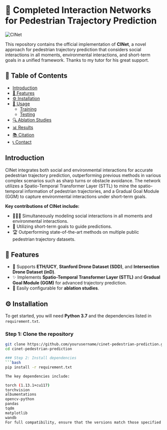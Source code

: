 # 🚶 Completed Interaction Networks for Pedestrian Trajectory Prediction

![CINet](https://via.placeholder.com/1000x300.png) <!-- 你可以用自己的图片链接替换这张图片 -->

This repository contains the official implementation of **CINet**, a novel approach for pedestrian trajectory prediction that considers social interactions in all moments, environmental interactions, and short-term goals in a unified framework. Thanks to my tutor for his great support.

## 📑 Table of Contents
- [Introduction](#introduction)
- [🚀 Features](#features)
- [⚙️ Installation](#installation)
- [📝 Usage](#usage)
  - [Training](#training)
  - [Testing](#testing)
- [🔍 Ablation Studies](#ablation-studies)
- [📊 Results](#results)
- [📚 Citation](#citation)
- [📞 Contact](#contact)

## Introduction

CINet integrates both social and environmental interactions for accurate pedestrian trajectory prediction, outperforming previous methods in various complex scenarios such as sharp turns or obstacle avoidance. The network utilizes a Spatio-Temporal Transformer Layer (STTL) to mine the spatio-temporal information of pedestrian trajectories, and a Gradual Goal Module (GGM) to capture environmental interactions under short-term goals.

**Key contributions of CINet include:**
- 🧑‍🤝‍🧑 Simultaneously modeling social interactions in all moments and environmental interactions.
- 🎯 Utilizing short-term goals to guide predictions.
- 🏆 Outperforming state-of-the-art methods on multiple public pedestrian trajectory datasets.

## 🚀 Features
- 📁 Supports **ETH/UCY**, **Stanford Drone Dataset (SDD)**, and **Intersection Drone Dataset (inD)**.
- ✨ Implements **Spatio-Temporal Transformer Layer (STTL)** and **Gradual Goal Module (GGM)** for advanced trajectory prediction.
- 🔧 Easily configurable for **ablation studies**.

## ⚙️ Installation

To get started, you will need **Python 3.7** and the dependencies listed in `requirement.txt`.

### Step 1: Clone the repository
```bash
git clone https://github.com/yourusername/cinet-pedestrian-prediction.git
cd cinet-pedestrian-prediction

### Step 2: Install dependencies
```bash
pip install -r requirement.txt

The key dependencies include:

torch (1.13.1+cu117)
torchvision
albumentations
opencv-python
pandas
tqdm
matplotlib
wandb
For full compatibility, ensure that the versions match those specified in the requirement.txt file.
